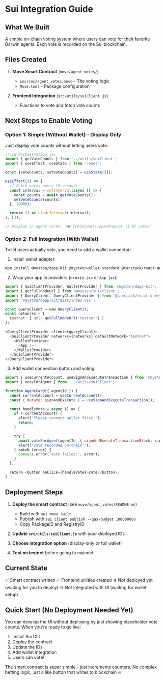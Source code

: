 # Sui Integration Guide

## What We Built

A simple on-chain voting system where users can vote for their favorite Darwin agents. Each vote is recorded on the Sui blockchain.

## Files Created

1. **Move Smart Contract** (`move/agent_votes/`)
   - `sources/agent_votes.move` - The voting logic
   - `Move.toml` - Package configuration

2. **Frontend Integration** (`src/utils/suiClient.js`)
   - Functions to vote and fetch vote counts

## Next Steps to Enable Voting

### Option 1: Simple (Without Wallet) - Display Only

Just display vote counts without letting users vote:

```javascript
// In Orchestration.jsx
import { getVoteCounts } from '../utils/suiClient';
import { useEffect, useState } from 'react';

const [voteCounts, setVoteCounts] = useState({});

useEffect(() => {
  // Fetch votes every 10 seconds
  const interval = setInterval(async () => {
    const counts = await getVoteCounts();
    setVoteCounts(counts);
  }, 10000);

  return () => clearInterval(interval);
}, []);

// Display in agent cards: "❤️ {voteCounts.speedrunner || 0} votes"
```

### Option 2: Full Integration (With Wallet)

To let users actually vote, you need to add a wallet connector:

1. Install wallet adapter:
```bash
npm install @mysten/dapp-kit @mysten/wallet-standard @tanstack/react-query
```

2. Wrap your app in providers (in `main.jsx` or `App.jsx`):
```javascript
import { SuiClientProvider, WalletProvider } from '@mysten/dapp-kit';
import { getFullnodeUrl } from '@mysten/sui/client';
import { QueryClient, QueryClientProvider } from '@tanstack/react-query';
import '@mysten/dapp-kit/dist/index.css';

const queryClient = new QueryClient();
const networks = {
  testnet: { url: getFullnodeUrl('testnet') }
};

<QueryClientProvider client={queryClient}>
  <SuiClientProvider networks={networks} defaultNetwork="testnet">
    <WalletProvider>
      <App />
    </WalletProvider>
  </SuiClientProvider>
</QueryClientProvider>
```

3. Add wallet connection button and voting:
```javascript
import { useCurrentAccount, useSignAndExecuteTransaction } from '@mysten/dapp-kit';
import { voteForAgent } from '../utils/suiClient';

function AgentCard({ agentId }) {
  const currentAccount = useCurrentAccount();
  const { mutate: signAndExecute } = useSignAndExecuteTransaction();

  const handleVote = async () => {
    if (!currentAccount) {
      alert('Please connect wallet first!');
      return;
    }

    try {
      await voteForAgent(agentId, { signAndExecuteTransactionBlock: signAndExecute });
      alert('Vote recorded on-chain!');
    } catch (error) {
      console.error('Vote failed:', error);
    }
  };

  return <button onClick={handleVote}>Vote</button>;
}
```

## Deployment Steps

1. **Deploy the smart contract** (see `move/agent_votes/README.md`)
   - Build with `sui move build`
   - Publish with `sui client publish --gas-budget 100000000`
   - Copy PackageID and RegistryID

2. **Update `src/utils/suiClient.js`** with your deployed IDs

3. **Choose integration option** (display-only or full wallet)

4. **Test on testnet** before going to mainnet

## Current State

✅ Smart contract written
✅ Frontend utilities created
⏸️ Not deployed yet (waiting for you to deploy)
⏸️ Not integrated with UI (waiting for wallet setup)

## Quick Start (No Deployment Needed Yet)

You can develop the UI without deploying by just showing placeholder vote counts. When you're ready to go live:

1. Install Sui CLI
2. Deploy the contract
3. Update the IDs
4. Add wallet integration
5. Users can vote!

The smart contract is super simple - just increments counters. No complex betting logic, just a like button that writes to blockchain 🔥
